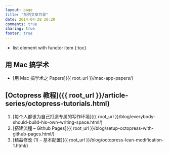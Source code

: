 ```yaml
---
layout: page
title: "系列文章目录"
date: 2014-04-28 20:20
comments: true
sharing: true
footer: true
---
```


- list element with functor item
{:toc}

## 用 Mac 搞学术

- [用 Mac 搞学术之 Papers]({{ root_url }}/mac-app-papers/)

## [Octopress 教程]({{ root_url }}/article-series/octopress-tutorials.html)

1. [每个人都该为自己打造专属的写作环境]({{ root_url }}/blog/everybody-should-build-his-own-writing-space.html/)
2. [搭建流程 – Github Pages]({{ root_url }}/blog/setup-octopress-with-github-pages.html/)
3. [精益修改 (1) – 基本配置]({{ root_url }}/blog/octopress-lean-modification-1.html/)